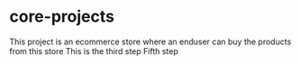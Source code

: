 # core-projects
This project is an ecommerce store where an enduser can buy the products from this store
This is the third step
Fifth step
